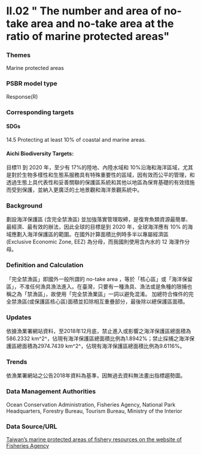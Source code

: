 # II.02 " The number and area of no-take area and no-take area at the ratio of marine protected areas"

<script type="text/javascript" src="http://cdn.mathjax.org/mathjax/latest/MathJax.js?config=TeX-AMS-MML_HTMLorMML"></script>

### Themes
Marine protected areas
### PSBR model type
Response(R)
### Corresponding targets
#### SDGs
14.5 Protecting at least 10% of coastal and marine areas.
#### Aichi Biodiversity Targets:
目標11 到 2020 年，至少有 17%的陸地、內陸水域和 10%沿海和海洋區域，尤其是對於生物多樣性和生態系服務具有特殊重要性的區域，因有效而公平的管理，和透過生態上具代表性和妥善關聯的保護區系統和其他以地區為保育基礎的有效措施而受到保護，並納入更廣泛的土地景觀和海洋景觀系統中。
### Background
劃設海洋保護區 (含完全禁漁區) 並加強落實管理取締，是復育魚類資源最簡單、最經濟、最有效的辦法，因此全球的目標是到 2020 年，全球海洋應有 10% 的海域應劃入海洋保護區的範圍。在國外計算面積比例時多半以專屬經濟區 (Exclusive Economic Zone, EEZ) 為分母，而我國則使用含內水的 12 海浬作分母。
### Definition and Calculation
「完全禁漁區」即國外一般所謂的 no-take area ，等於「核心區」或「海洋保留區」，不准任何漁具漁法進入。在臺灣，只要有一種漁具、漁法或是魚種的限捕也稱之為「禁漁區」，故使用「完全禁漁業區」一詞以避免混淆。 加總符合條件的完全禁漁區(或保護區核心區)面積並扣除相互重疊部分，最後除以總保護區面積。
### Updates
依據漁業署網站資料，至2018年12月底，禁止進入或影響之海洋保護區總面積為586.2332 km^2^，佔現有海洋保護區總面積比例為1.8942%；禁止採捕之海洋保護區總面積為2974.7439 km^2^，佔現有海洋保護區總面積比例為9.6116%。
### Trends
依漁業署網站之公告2018年資料為基準，因無過去資料無法畫出指標趨勢圖。
### Data Management Authorities
Ocean Conservation Administration, Fisheries Agency, National Park Headquarters, Forestry Bureau, Tourism Bureau, Ministry of the Interior
### Data Source/URL
[Taiwan’s marine protected areas of fishery resources on the website of Fisheries Agency](https://www.fa.gov.tw/cht/TaiwanOceansProtectionAreas/content.aspx?id=8&chk=a16db5cf-040f-499d-b76d-1a10ffe134e6&param=pn%3d1)
